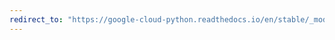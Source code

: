 ```yaml
---
redirect_to: "https://google-cloud-python.readthedocs.io/en/stable/_modules/google/api_core/operations_v1/operations_client.html"
---
```

